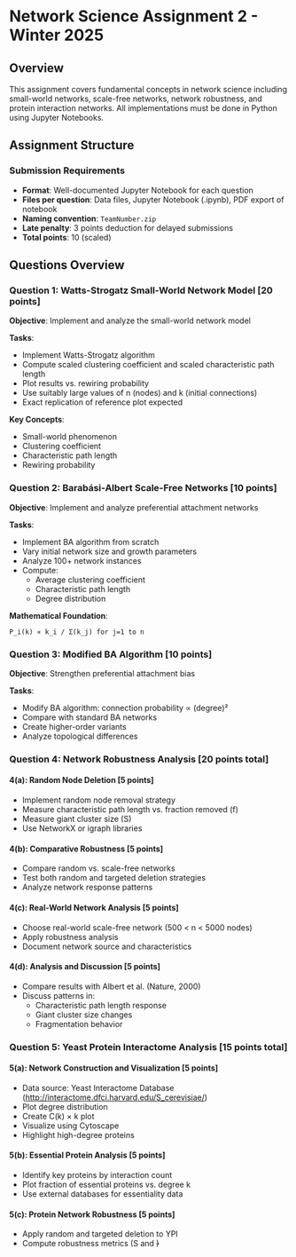# Network Science Assignment 2 - Winter 2025

## Overview
This assignment covers fundamental concepts in network science including small-world networks, scale-free networks, network robustness, and protein interaction networks. All implementations must be done in Python using Jupyter Notebooks.

## Assignment Structure

### Submission Requirements
- **Format**: Well-documented Jupyter Notebook for each question
- **Files per question**: Data files, Jupyter Notebook (.ipynb), PDF export of notebook
- **Naming convention**: `TeamNumber.zip`
- **Late penalty**: 3 points deduction for delayed submissions
- **Total points**: 10 (scaled)

## Questions Overview

### Question 1: Watts-Strogatz Small-World Network Model [20 points]
**Objective**: Implement and analyze the small-world network model

**Tasks**:
- Implement Watts-Strogatz algorithm
- Compute scaled clustering coefficient and scaled characteristic path length
- Plot results vs. rewiring probability
- Use suitably large values of n (nodes) and k (initial connections)
- Exact replication of reference plot expected

**Key Concepts**:
- Small-world phenomenon
- Clustering coefficient
- Characteristic path length
- Rewiring probability

### Question 2: Barabási-Albert Scale-Free Networks [10 points]
**Objective**: Implement and analyze preferential attachment networks

**Tasks**:
- Implement BA algorithm from scratch
- Vary initial network size and growth parameters
- Analyze 100+ network instances
- Compute:
  - Average clustering coefficient
  - Characteristic path length
  - Degree distribution

**Mathematical Foundation**:
```
P_i(k) ∝ k_i / Σ(k_j) for j=1 to n
```

### Question 3: Modified BA Algorithm [10 points]
**Objective**: Strengthen preferential attachment bias

**Tasks**:
- Modify BA algorithm: connection probability ∝ (degree)²
- Compare with standard BA networks
- Create higher-order variants
- Analyze topological differences

### Question 4: Network Robustness Analysis [20 points total]

#### 4(a): Random Node Deletion [5 points]
- Implement random node removal strategy
- Measure characteristic path length vs. fraction removed (f)
- Measure giant cluster size (S)
- Use NetworkX or igraph libraries

#### 4(b): Comparative Robustness [5 points]
- Compare random vs. scale-free networks
- Test both random and targeted deletion strategies
- Analyze network response patterns

#### 4(c): Real-World Network Analysis [5 points]
- Choose real-world scale-free network (500 < n < 5000 nodes)
- Apply robustness analysis
- Document network source and characteristics

#### 4(d): Analysis and Discussion [5 points]
- Compare results with Albert et al. (Nature, 2000)
- Discuss patterns in:
  - Characteristic path length response
  - Giant cluster size changes
  - Fragmentation behavior

### Question 5: Yeast Protein Interactome Analysis [15 points total]

#### 5(a): Network Construction and Visualization [5 points]
- Data source: Yeast Interactome Database (http://interactome.dfci.harvard.edu/S_cerevisiae/)
- Plot degree distribution
- Create C(k) × k plot
- Visualize using Cytoscape
- Highlight high-degree proteins

#### 5(b): Essential Protein Analysis [5 points]
- Identify key proteins by interaction count
- Plot fraction of essential proteins vs. degree k
- Use external databases for essentiality data

#### 5(c): Protein Network Robustness [5 points]
- Apply random and targeted deletion to YPI
- Compute robustness metrics (S and <s>)


